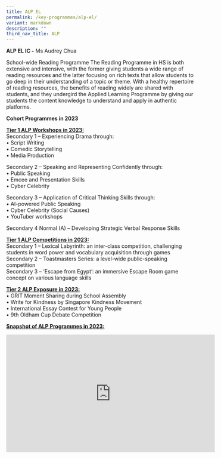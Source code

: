```yaml
---
title: ALP EL
permalink: /key-programmes/alp-el/
variant: markdown
description: ""
third_nav_title: ALP
---
```

**ALP EL IC -**&nbsp;Ms Audrey Chua&nbsp;  

 
 School-wide Reading Programme
The Reading Programme in HS is both extensive and intensive, with the former giving students a wide range of reading resources and the latter focusing on rich texts that allow students to go deep in their understanding of a topic or theme. 
With a healthy repertoire of reading resources, the benefits of reading widely are shared with students, and they undergird the Applied Learning Programme by giving our students the content knowledge to understand and apply in authentic platforms.    
  
**Cohort Programmes in 2023**

<u>**Tier 1 ALP Workshops in 2023:**</u>   
Secondary 1 – Experiencing Drama through:  
•	Script Writing  
•	Comedic Storytelling  
•	Media Production    

Secondary 2 – Speaking and Representing Confidently through:  
•	Public Speaking  
•	Emcee and Presentation Skills  
•	Cyber Celebrity   

Secondary 3 – Application of Critical Thinking Skills through:  
•	AI-powered Public Speaking  
•	Cyber Celebrity (Social Causes)  
•	YouTuber workshops	  

Secondary 4 Normal (A) – Developing Strategic Verbal Response Skills

<u>**Tier 1 ALP Competitions in 2023:**</u>   
Secondary 1 – Lexical Labyrinth: an inter-class competition, challenging students in word power and vocabulary acquisition through games  
Secondary 2 – Toastmasters Series: a level-wide public-speaking competition   
Secondary 3 – ‘Escape from Egypt’: an immersive Escape Room game concept on various language skills    

<u>**Tier 2 ALP Exposure in 2023:**</u>  
•	GRIT Moment Sharing during School Assembly  
•	Write for Kindness by Singapore Kindness Movement   
•	International Essay Contest for Young People   
•	9th Oldham Cup Debate Competition   


<u>**Snapshot of ALP Programmes in 2023:**</u>   
<iframe allowfullscreen="" allow="accelerometer; autoplay; clipboard-write; encrypted-media; gyroscope; picture-in-picture; web-share" frameborder="0" title="YouTube video player" src="https://www.youtube.com/embed/8tChHLb2puI?si=oHu7JOwGwnFlxK3A" height="315" width="560"></iframe>